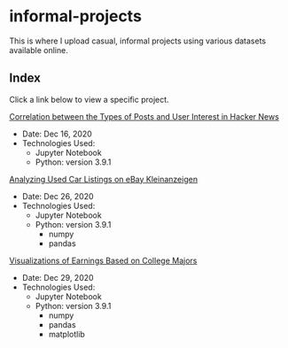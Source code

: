 # informal-projects
This is where I upload casual, informal projects using various datasets available online.

## Index
Click a link below to view a specific project.

[Correlation between the Types of Posts and User Interest in Hacker News](https://github.com/chan030609/practice-projects/blob/main/hackernews-post-analysis/hacker-news-post-analysis.ipynb) 
- Date: Dec 16, 2020
- Technologies Used: 
  - Jupyter Notebook
  - Python: version 3.9.1

[Analyzing Used Car Listings on eBay Kleinanzeigen](https://github.com/chan030609/practice-projects/blob/main/ebay-car-sales-analysis/ebay-car-sales-analysis.ipynb)
- Date: Dec 26, 2020
- Technologies Used:
  - Jupyter Notebook
  - Python: version 3.9.1
      - numpy
      - pandas

[Visualizations of Earnings Based on College Majors](https://github.com/chan030609/informal-projects/blob/main/earnings-based-on-majors/earnings-based-on-majors.ipynb)
- Date: Dec 29, 2020
- Technologies Used:
  - Jupyter Notebook
  - Python: version 3.9.1
    - numpy
    - pandas
    - matplotlib
